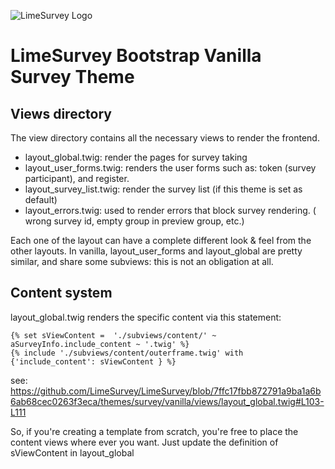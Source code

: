 ![LimeSurvey Logo](https://account.limesurvey.org/images/logos/logo_main.png)
# LimeSurvey Bootstrap Vanilla Survey Theme

## Views directory
The view directory contains all the necessary views to render the frontend.

* layout_global.twig: render the pages for survey taking
* layout_user_forms.twig: renders the user forms such as: token (survey participant), and register.
* layout_survey_list.twig: render the survey list (if this theme is set as default)
* layout_errors.twig: used to render errors that block survey rendering. ( wrong survey id, empty group in preview group, etc.)


Each one of the layout can have a complete different look & feel from the other layouts.
In vanilla, layout_user_forms and layout_global are pretty similar, and share some subviews: this is not an obligation at all.

## Content system
layout_global.twig renders the specific content via this statement:
```
{% set sViewContent =  './subviews/content/' ~ aSurveyInfo.include_content ~ '.twig' %}
{% include './subviews/content/outerframe.twig' with {'include_content': sViewContent } %}
```

see: https://github.com/LimeSurvey/LimeSurvey/blob/7ffc17fbb872791a9ba1a6b6ab68cec0263f3eca/themes/survey/vanilla/views/layout_global.twig#L103-L111

So, if you're creating a template from scratch, you're free to place the content views where ever you want. Just update the definition of sViewContent in layout_global
